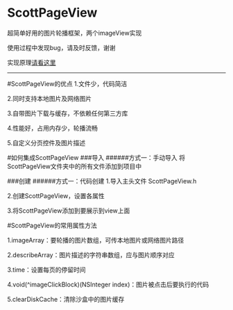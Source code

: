 # ScottPageView

超简单好用的图片轮播框架，两个imageView实现

使用过程中发现bug，请及时反馈，谢谢

实现原理[请看这里](http://blog.csdn.net/u010411521/article/details/51116175)

______

#ScottPageView的优点
1.文件少，代码简洁

2.同时支持本地图片及网络图片

3.自带图片下载与缓存，不依赖任何第三方库

4.性能好，占用内存少，轮播流畅

5.自定义分页控件及图片描述

#如何集成ScottPageView
###导入
######方式一：手动导入
将ScottPageView文件夹中的所有文件添加到项目中


###创建
######方式一：代码创建
1.导入主头文件 ScottPageView.h

2.创建ScottPageView，设置各属性

3.将ScottPageView添加到要展示到view上面

#ScottPageView的常用属性方法

1.imageArray：要轮播的图片数组，可传本地图片或网络图片路径

2.describeArray：图片描述的字符串数组，应与图片顺序对应

3.time：设置每页的停留时间

4.void(^imageClickBlock)(NSInteger index)：图片被点击后要执行的代码

5.clearDiskCache：清除沙盒中的图片缓存





